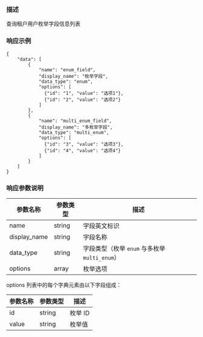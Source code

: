 ### 描述

查询租户用户枚举字段信息列表

### 响应示例

```json5
{
    "data": [
        {
            "name": "enum_field",
            "display_name": "枚举字段",
            "data_type": "enum",
            "options": [
              {"id": "1", "value": "选项1"},
              {"id": "2", "value": "选项2"}
            ]
        },
        {
            "name": "multi_enum_field",
            "display_name": "多枚举字段",
            "data_type": "multi_enum",
            "options": [
              {"id": "3", "value": "选项3"},
              {"id": "4", "value": "选项4"}
            ]
        }
    ]
}
```

### 响应参数说明

| 参数名称         | 参数类型   | 描述                                |
|--------------|--------|-----------------------------------|
| name         | string | 字段英文标识                            |
| display_name | string | 字段名称                              |
| data_type    | string | 字段类型（枚举 `enum` 与多枚举 `multi_enum`） |
| options      | array  | 枚举选项                              |

options 列表中的每个字典元素由以下字段组成：

| 参数名称  | 参数类型   | 描述    |
|-------|--------|-------|
| id    | string | 枚举 ID |
| value | string | 枚举值   |
